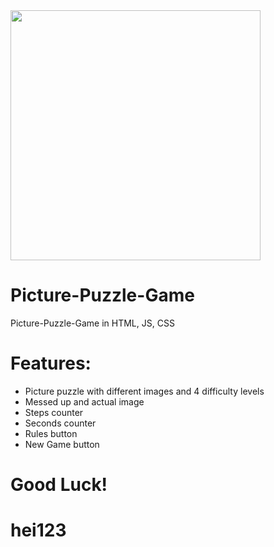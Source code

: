 <img src="Screenshot.png" width="400px">

# Picture-Puzzle-Game
Picture-Puzzle-Game in HTML, JS, CSS

# Features:
* Picture puzzle with different images and 4 difficulty levels
* Messed up and actual image
* Steps counter
* Seconds counter
* Rules button
* New Game button

# Good Luck!
# hei123
